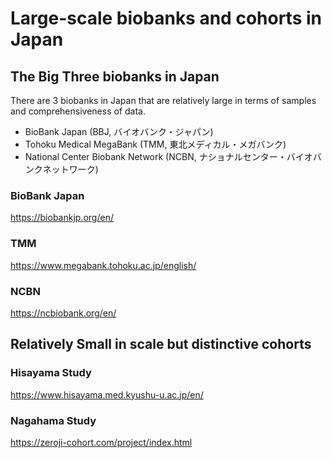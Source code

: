 
# Large-scale biobanks and cohorts in Japan

## The Big Three biobanks in Japan

There are 3 biobanks in Japan that are relatively large in terms of samples and comprehensiveness of data. 

- BioBank Japan (BBJ, バイオバンク・ジャパン)
- Tohoku Medical MegaBank (TMM, 東北メディカル・メガバンク)
- National Center Biobank Network (NCBN, ナショナルセンター・バイオバンクネットワーク)

### BioBank Japan

https://biobankjp.org/en/

### TMM

https://www.megabank.tohoku.ac.jp/english/

### NCBN

https://ncbiobank.org/en/


## Relatively Small in scale but distinctive cohorts

### Hisayama Study

https://www.hisayama.med.kyushu-u.ac.jp/en/

### Nagahama Study

https://zeroji-cohort.com/project/index.html